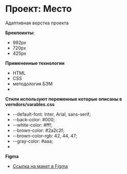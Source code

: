 # Проект: Место

Адаптивная верстка проекта

**Брекпоинты:**

- 992px
- 720px
- 425px

**Примененные технологии**

- HTML
- CSS
- методология БЭМ
-

**Стили используют переменные которые описаны в verndors/varables.css**

- --default-font: Inter, Arial, sans-serif;
- --back-color: #000;
- --white-color: #fff;
- --brown-color: #2a2c2f;
- --brown-color-rgb: 42, 44, 47;
- --gray-color: #aaa;
-

**Figma**

* [Ссылка на макет в Figma](https://www.figma.com/file/2cn9N9jSkmxD84oJik7xL7/JavaScript.-Sprint-4?node-id=0%3A1)
